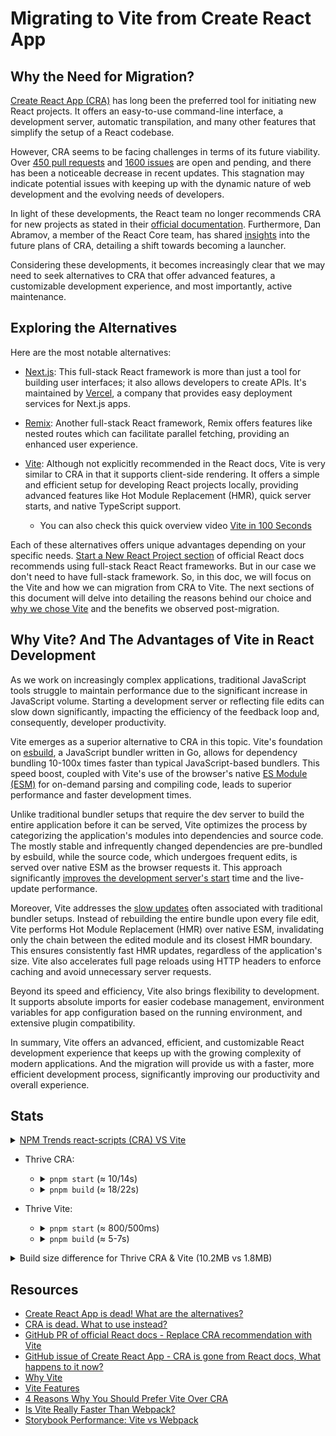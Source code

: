 # Migrating to Vite from Create React App

## Why the Need for Migration?

[Create React App (CRA)](https://github.com/facebook/create-react-app) has long been the preferred tool for initiating new React projects. It offers an easy-to-use command-line interface, a development server, automatic transpilation, and many other features that simplify the setup of a React codebase.

However, CRA seems to be facing challenges in terms of its future viability. Over [450 pull requests](https://github.com/facebook/create-react-app/pulls) and [1600 issues](https://github.com/facebook/create-react-app/issues) are open and pending, and there has been a noticeable decrease in recent updates. This stagnation may indicate potential issues with keeping up with the dynamic nature of web development and the evolving needs of developers.

In light of these developments, the React team no longer recommends CRA for new projects as stated in their [official documentation](https://react.dev/learn/start-a-new-react-project#building-with-a-full-featured-framework). Furthermore, Dan Abramov, a member of the React Core team, has shared [insights](https://github.com/reactjs/react.dev/pull/5487#issuecomment-1409720741) into the future plans of CRA, detailing a shift towards becoming a launcher.

Considering these developments, it becomes increasingly clear that we may need to seek alternatives to CRA that offer advanced features, a customizable development experience, and most importantly, active maintenance.

## Exploring the Alternatives

Here are the most notable alternatives:

- [Next.js](https://nextjs.org/): This full-stack React framework is more than just a tool for building user interfaces; it also allows developers to create APIs. It's maintained by [Vercel](https://vercel.com/), a company that provides easy deployment services for Next.js apps.

- [Remix](https://remix.run/): Another full-stack React framework, Remix offers features like nested routes which can facilitate parallel fetching, providing an enhanced user experience.

- [Vite](https://vitejs.dev/): Although not explicitly recommended in the React docs, Vite is very similar to CRA in that it supports client-side rendering. It offers a simple and efficient setup for developing React projects locally, providing advanced features like Hot Module Replacement (HMR), quick server starts, and native TypeScript support.
  - You can also check this quick overview video [Vite in 100 Seconds](https://youtu.be/KCrXgy8qtjM)

Each of these alternatives offers unique advantages depending on your specific needs. [Start a New React Project section](https://react.dev/learn/start-a-new-react-project) of official React docs recommends using full-stack React React frameworks. But in our case we don't need to have full-stack framework. So, in this doc, we will focus on the Vite and how we can migration from CRA to Vite. The next sections of this document will delve into detailing the reasons behind our choice and [why we chose Vite](https://vitejs.dev/guide/why.html#why-vite) and the benefits we observed post-migration.

## Why Vite? And The Advantages of Vite in React Development

As we work on increasingly complex applications, traditional JavaScript tools struggle to maintain performance due to the significant increase in JavaScript volume. Starting a development server or reflecting file edits can slow down significantly, impacting the efficiency of the feedback loop and, consequently, developer productivity.

Vite emerges as a superior alternative to CRA in this topic. Vite's foundation on [esbuild](https://esbuild.github.io/), a JavaScript bundler written in Go, allows for dependency bundling 10-100x times faster than typical JavaScript-based bundlers. This speed boost, coupled with Vite's use of the browser's native [ES Module (ESM)](https://hacks.mozilla.org/2018/03/es-modules-a-cartoon-deep-dive/) for on-demand parsing and compiling code, leads to superior performance and faster development times.

Unlike traditional bundler setups that require the dev server to build the entire application before it can be served, Vite optimizes the process by categorizing the application's modules into dependencies and source code. The mostly stable and infrequently changed dependencies are pre-bundled by esbuild, while the source code, which undergoes frequent edits, is served over native ESM as the browser requests it. This approach significantly [improves the development server's start](https://vitejs.dev/guide/why.html#slow-server-start) time and the live-update performance.

Moreover, Vite addresses the [slow updates](https://vitejs.dev/guide/why.html#slow-updates) often associated with traditional bundler setups. Instead of rebuilding the entire bundle upon every file edit, Vite performs Hot Module Replacement (HMR) over native ESM, invalidating only the chain between the edited module and its closest HMR boundary. This ensures consistently fast HMR updates, regardless of the application's size. Vite also accelerates full page reloads using HTTP headers to enforce caching and avoid unnecessary server requests.

Beyond its speed and efficiency, Vite also brings flexibility to development. It supports absolute imports for easier codebase management, environment variables for app configuration based on the running environment, and extensive plugin compatibility.

In summary, Vite offers an advanced, efficient, and customizable React development experience that keeps up with the growing complexity of modern applications. And the migration will provide us with a faster, more efficient development process, significantly improving our productivity and overall experience.

## Stats

<details>
  <summary><a href="https://npmtrends.com/react-scripts-vs-vite">NPM Trends react-scripts (CRA) VS Vite</a></summary>
  <br/>
  <img alt="NPM Trends react-scripts (CRA) VS Vite" src="https://github.com/ramil-thrive/proposal-vita-migration/assets/132285107/6f469ecb-5eef-42da-a4f7-67631a98a598" />
</details>

- Thrive CRA:

  - <details>
      <summary><code>pnpm start</code> (≈ 10/14s)</summary>
      <br/>
      It takes approximately between <strong>10-14s</strong> to start the project at it's current state with couple of pages and components.
      <br/>
      <br/>
      <img width="1444" alt="Screenshot 2023-07-04 at 9 46 27 PM" src="https://github.com/ramil-thrive/proposal-vita-migration/assets/132285107/6ad3808b-fae5-44da-a045-ebac5f7bd45d">
    </details>
  - <details>
      <summary><code>pnpm build</code> (≈ 18/22s)</summary>
      <br/>
      It takes approximately between <strong>18-22s</strong> to build the project at it's current state with couple of pages and components.
      <br/>
      <br/>
      <img width="1444" alt="Screenshot 2023-07-04 at 9 48 01 PM" src="https://github.com/ramil-thrive/proposal-vita-migration/assets/132285107/dd13afa0-786b-4998-a350-4a0c457d91ca">
    </details>

- Thrive Vite:
  - <details>
      <summary><code>pnpm start</code> (≈ 800/500ms)</summary>
      <br/>
      It takes <strong>less than a second</strong> to start the project at it's current state with couple of pages and components. And after each start it gets even faster.
      <br/>
      <br/>
      First try: <img width="1444" alt="Screenshot 2023-07-04 at 9 52 37 PM" src="https://github.com/ramil-thrive/proposal-vita-migration/assets/132285107/b4c717ef-5786-4636-a682-aaef307c60ef">
      Second try: <img width="1444" alt="Screenshot 2023-07-04 at 9 52 52 PM" src="https://github.com/ramil-thrive/proposal-vita-migration/assets/132285107/96b2ceb9-2ec5-4872-b33b-bdcd9d56888a">
      Third try: <img width="1444" alt="Screenshot 2023-07-04 at 9 52 58 PM" src="https://github.com/ramil-thrive/proposal-vita-migration/assets/132285107/d11a7a65-c83a-4340-affe-afb0e6c4d3dc">
    </details>
  - <details>
      <summary><code>pnpm build</code> (≈ 5-7s)</summary>
      <br/>
      It takes approximately between <strong>5-7s</strong> to build the project at it's current state with couple of pages and components.
      <br/>
      <br/>
      <img width="1444" alt="Screenshot 2023-07-04 at 9 53 49 PM" src="https://github.com/ramil-thrive/proposal-vita-migration/assets/132285107/8ec075e7-1006-482b-9b71-618262c39c1b">
    </details>

<details>
  <summary>Build size difference for Thrive CRA & Vite (10.2MB vs 1.8MB)</summary>
  <br/>
  Build size reduced from 10.2MB to 1.8MB (≈ 82.35% lighter).
  <br/>
  <br/>
  <img width="1357" alt="Screenshot 2023-07-04 at 10 24 22 PM" src="https://github.com/ramil-thrive/proposal-vita-migration/assets/132285107/ea670846-1779-4521-8741-620d3361176b">
</details>

## Resources

- [Create React App is dead! What are the alternatives?](https://www.crocoder.dev/blog/create-react-app-is-dead-what-are-the-alternatives/)
- [CRA is dead. What to use instead?](https://medium.com/@dawid.niegrebecki/create-react-app-is-dead-what-to-use-instead-fcdd46b70295)
- [GitHub PR of official React docs - Replace CRA recommendation with Vite](https://github.com/reactjs/react.dev/pull/5487)
- [GitHub issue of Create React App - CRA is gone from React docs, What happens to it now?](https://github.com/facebook/create-react-app/issues/13072#issuecomment-1475001972)
- [Why Vite](https://vitejs.dev/guide/why.htm)
- [Vite Features](https://vitejs.dev/guide/features.html)
- [4 Reasons Why You Should Prefer Vite Over CRA](https://semaphoreci.com/blog/vite)
- [Is Vite Really Faster Than Webpack?](https://betterprogramming.pub/is-vite-really-faster-than-webpack-b414f6cc751c)
- [Storybook Performance: Vite vs Webpack](https://storybook.js.org/blog/storybook-performance-from-webpack-to-vite/)
